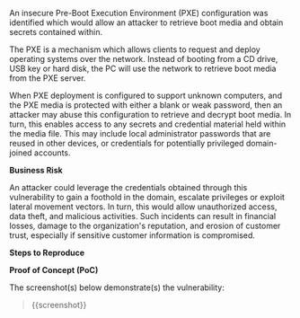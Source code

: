 An insecure Pre-Boot Execution Environment (PXE) configuration was identified which would allow an attacker to retrieve boot media and obtain secrets contained within. 

The PXE is a mechanism which allows clients to request and deploy operating systems over the network. Instead of booting from a CD drive, USB key or hard disk, the PC will use the network to retrieve boot media from the PXE server.

When PXE deployment is configured to support unknown computers, and the PXE media is protected with either a blank or weak password, then an attacker may abuse this configuration to retrieve and decrypt boot media. In turn, this enables access to any secrets and credential material held within the media file. This may include local administrator passwords that are reused in other devices, or credentials for potentially privileged domain-joined accounts.


**Business Risk**

An attacker could leverage the credentials obtained through this vulnerability to gain a foothold in the domain, escalate privileges or exploit lateral movement vectors. In turn, this would allow unauthorized access, data theft, and malicious activities. Such incidents can result in financial losses, damage to the organization's reputation, and erosion of customer trust, especially if sensitive customer information is compromised.

**Steps to Reproduce**

<Provide numbered steps to reproduce this issue in the context of the in-scope domain>

**Proof of Concept (PoC)**

The screenshot(s) below demonstrate(s) the vulnerability:
>
> {{screenshot}}
